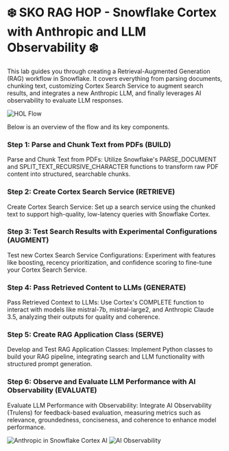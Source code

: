 # ❄️ SKO RAG HOP - Snowflake Cortex with Anthropic and LLM Observability ❄️

This lab guides you through creating a Retrieval-Augmented Generation (RAG) workflow in Snowflake. It covers everything from parsing documents, chunking text, customizing Cortex Search Service to augment search results, and integrates a new Anthropic LLM, and finally leverages AI observability to evaluate LLM responses. 

![HOL Flow](/solution/img/Flow.jpg)

Below is an overview of the flow and its key components.

### Step 1: Parse and Chunk Text from PDFs (BUILD)
Parse and Chunk Text from PDFs:
Utilize Snowflake's PARSE_DOCUMENT and SPLIT_TEXT_RECURSIVE_CHARACTER functions to transform raw PDF content into structured, searchable chunks.

### Step 2: Create Cortex Search Service (RETRIEVE)
Create Cortex Search Service:
Set up a search service using the chunked text to support high-quality, low-latency queries with Snowflake Cortex.

### Step 3: Test Search Results with Experimental Configurations (AUGMENT)
Test new Cortex Search Service Configurations:
Experiment with features like boosting, recency prioritization, and confidence scoring to fine-tune your Cortex Search Service.

### Step 4: Pass Retrieved Content to LLMs (GENERATE)
Pass Retrieved Context to LLMs:
Use Cortex's COMPLETE function to interact with models like mistral-7b, mistral-large2, and Anthropic Claude 3.5, analyzing their outputs for quality and coherence.

### Step 5: Create RAG Application Class (SERVE)
Develop and Test RAG Application Classes:
Implement Python classes to build your RAG pipeline, integrating search and LLM functionality with structured prompt generation.

### Step 6: Observe and Evaluate LLM Performance with AI Observability (EVALUATE)
Evaluate LLM Performance with Observability:
Integrate AI Observability (Trulens) for feedback-based evaluation, measuring metrics such as relevance, groundedness, conciseness, and coherence to enhance model performance.

![Anthropic in Snowflake Cortex AI](/solution/img/Anthropic.jpg)
![AI Observability](/solution/img/AIObservability.jpg)
